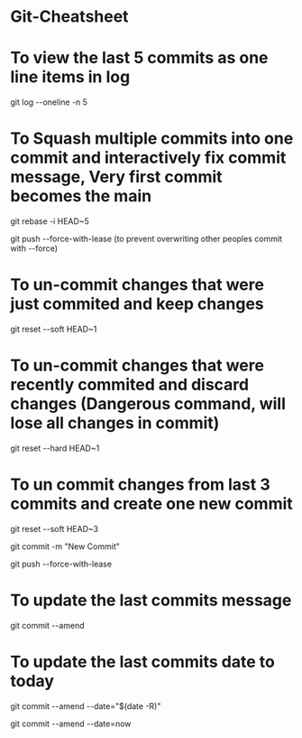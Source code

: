 # Git-Cheatsheet

# To view the last 5 commits as one line items in log
git log --oneline -n 5

# To Squash multiple commits into one commit and interactively fix commit message, Very first commit becomes the main
git rebase -i HEAD~5

git push --force-with-lease   (to prevent overwriting other peoples commit with --force)

# To un-commit changes that were just commited and keep changes
git reset --soft HEAD~1

# To un-commit changes that were recently commited and discard changes (Dangerous command, will lose all changes in commit)
git reset --hard HEAD~1

# To un commit changes from last 3 commits and create one new commit
git reset --soft HEAD~3

git commit -m "New Commit"

git push --force-with-lease



# To update the last commits message
git commit --amend

# To update the last commits date to today
git commit --amend --date="$(date -R)"

git commit --amend --date=now

